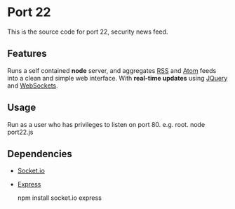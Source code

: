 Port 22
=======

This is the source code for port 22, security news feed.

## Features
Runs a self contained __node__ server, and aggregates [RSS]() and [Atom]() feeds into a clean and simple web interface. With __real-time updates__ using [JQuery]() and [WebSockets]().

## Usage
Run as a user who has privileges to listen on port 80. e.g. root.
	node port22.js

## Dependencies 
- [Socket.io]() 
- [Express]() 

	npm install socket.io express

